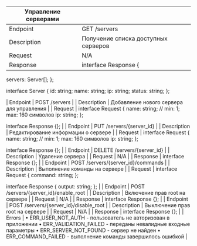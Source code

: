 | Управление серверами |  |
| --- | --- |
| Endpoint | GET /servers |
| Description | Получение списка доступных серверов |
| Request | N/A |
| Response | interface Response {
  servers: Server[];
};

interface Server {
  id: string;
  name: string;
  ip: string;
  status: string;
}; 

| Endpoint | POST /servers |
| Description | Добавление нового сервера для управления |
| Request | interface Request {
  name: string; // min: 1; max: 160 символов
  ip: string;
};

interface Response {}; |
| Endpoint | PUT /servers/{server_id} |
| Description | Редактирование информации о сервере |
| Request | interface Request {
  name: string; // min: 1; max: 160 символов
  ip: string;
};

interface Response {}; |
| Endpoint | DELETE /servers/{server_id} |
| Description | Удаление сервера |
| Request | N/A |
| Response | interface Response {}; |
| Endpoint | POST /servers/{server_id}/commands |
| Description | Выполнение команды на сервере |
| Request | interface Request {
  command: string; 
};

interface Response {
  output: string;
}; |
| Endpoint | POST /servers/{server_id}/enable_root |
| Description | Включение прав root на сервере |
| Request | N/A |
| Response | interface Response {}; |
| Endpoint | POST /servers/{server_id}/disable_root |
| Description | Выключение прав root на сервере |
| Request | N/A |
| Response | interface Response {}; |
| Errors | 
• ERR_USER_NOT_AUTH - пользователь не авторизован в приложении
• ERR_VALIDATION_FAILED - переданы невалидные входные параметры
• ERR_SERVER_NOT_FOUND - сервер не найден
• ERR_COMMAND_FAILED - выполнение команды завершилось ошибкой |
